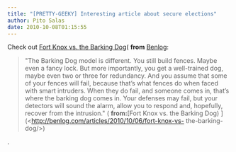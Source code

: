 ```yaml
---
title: "[PRETTY-GEEKY] Interesting article about secure elections"
author: Pito Salas
date: 2010-10-08T01:15:55
---
```




Check out [Fort Knox vs. the Barking
Dog](<http://benlog.com/articles/2010/10/06/fort-knox-vs-the-barking-dog/>)(
**from** [Benlog](<http://benlog.com/feed/>):

> "The Barking Dog model is different. You still build fences. Maybe even a
> fancy lock. But more importantly, you get a well-trained dog, maybe even two
> or three for redundancy. And you assume that some of your fences will fail,
> because that’s what fences do when faced with smart intruders. When they do
> fail, and someone comes in, that’s where the barking dog comes in. Your
> defenses may fail, but your detectors will sound the alarm, allow you to
> respond and, hopefully, recover from the intrusion." ( **from:**[Fort Knox
> vs. the Barking Dog) ](<http://benlog.com/articles/2010/10/06/fort-knox-vs-
> the-barking-dog/>)

.


